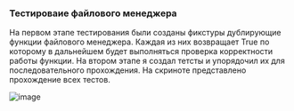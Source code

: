 ### Тестироваие файлового менеджера

На первом этапе тестирования были созданы фикстуры дублирующие функции файлового менеджера. Каждая из них возвращает True по которому в дальнейшем будет выполняться проверка корректности работы функции.
На втором этапе я создал тетсты и упорядочил их для последовательного прохождения.
На скриноте представлено прохождение всех тестов.

![image](https://sun9-75.userapi.com/impg/ZL4zgdF8FhcBNyb5NGG4I3QoMCXauq3-uQNtmA/tJ8CyjW2log.jpg?size=899x538&quality=96&sign=ee2de50af27ea22916e3eab86ed2b978&type=album)
